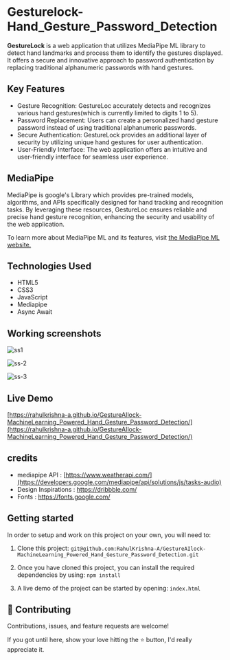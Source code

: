# Gesturelock-Hand_Gesture_Password_Detection

**GestureLock**  is a web application that utilizes MediaPipe ML library to detect hand landmarks and process them to identify the gestures displayed. It offers a secure and innovative approach to password authentication by replacing traditional alphanumeric passwords with hand gestures.

## Key Features

- Gesture Recognition: GestureLoc accurately detects and recognizes various hand gestures(which is currently limited to digits 1 to 5).
- Password Replacement: Users can create a personalized hand gesture password instead of using traditional alphanumeric passwords.
- Secure Authentication: GestureLock provides an additional layer of security by utilizing unique hand gestures for user authentication.
- User-Friendly Interface: The web application offers an intuitive and user-friendly interface for seamless user experience.

## MediaPipe

MediaPipe is google's Library which provides pre-trained models, algorithms, and APIs specifically designed for hand tracking and recognition tasks. By leveraging these resources, GestureLoc ensures reliable and precise hand gesture recognition, enhancing the security and usability of the web application.

To learn more about MediaPipe ML and its features, visit [the MediaPipe ML website.](https://developers.google.com/mediapipe)

## Technologies Used
 
- HTML5
- CSS3
- JavaScript
- Mediapipe
- Async Await

## Working screenshots

![ss1](https://github.com/RahulKrishna-A/GestureAIlock-MachineLearning_Powered_Hand_Gesture_Password_Detection/assets/109454528/e7cb75e6-8213-4183-a599-c2dd23d33a8d)

![ss-2](https://github.com/RahulKrishna-A/GestureAIlock-MachineLearning_Powered_Hand_Gesture_Password_Detection/assets/109454528/ea7f74f6-511b-4f69-899c-386eb17e6d73)

![ss-3](https://github.com/RahulKrishna-A/GestureAIlock-MachineLearning_Powered_Hand_Gesture_Password_Detection/assets/109454528/d94eb007-0016-40ba-80db-9d9984731e4a)


## Live Demo

[https://rahulkrishna-a.github.io/GestureAIlock-MachineLearning_Powered_Hand_Gesture_Password_Detection/](https://rahulkrishna-a.github.io/GestureAIlock-MachineLearning_Powered_Hand_Gesture_Password_Detection/)

## credits 

- mediapipe API          : [https://www.weatherapi.com/](https://developers.google.com/mediapipe/api/solutions/js/tasks-audio)
- Design Inspirations    : https://dribbble.com/
- Fonts                  : https://fonts.google.com/

## Getting started

In order to setup and work on this project on your own, you will need to:

1. Clone this project:
`git@github.com:RahulKrishna-A/GestureAIlock-MachineLearning_Powered_Hand_Gesture_Password_Detection.git`

2. Once you have cloned this project, you can install the required dependencies by using:
`npm install`

3. A live demo of the project can be started by opening:
`index.html`


## 🤝 Contributing
Contributions, issues, and feature requests are welcome!

If you got until here, show your love hitting the ⭐️ button, I'd really appreciate it.
